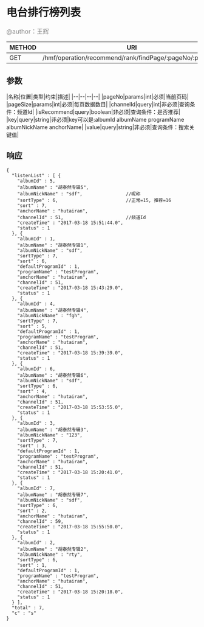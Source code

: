 
# 电台排行榜列表
<font color="gray" size="3">@author：王辉</font>

|METHOD|URI|
|--|--|
|GET|/hmf/operation/recommend/rank/findPage/:pageNo/:pageSize|

## 参数

|名称|位置|类型|约束|描述|
|--|--|--|--|
|pageNo|params|int|必须|当前页码|
|pageSize|params|int|必须|每页数据数目|
|channelId|query|int|非必须|查询条件：频道Id|
|isRecommend|query|boolean|非必须|查询条件：是否推荐|
|key|query|string|非必须|key可以是:albumId albumName programName albumNickName anchorName|
|value|query|string|非必须|查询条件：搜索关键值|
## 响应
```
{
  "listenList" : [ {
    "albumId" : 5,
    "albumName" : "胡泰然专辑5",
    "albumNickName" : "sdf",				//昵称
    "sortType" : 6,							//正常=15, 推荐=16
    "sort" : 7,
    "anchorName" : "hutairan",
    "channelId" : 51,						//频道Id
    "createTime" : "2017-03-18 15:51:44.0",
    "status" : 1
  }, {
    "albumId" : 1,
    "albumName" : "胡泰然专辑1",
    "albumNickName" : "sdf",
    "sortType" : 7,
    "sort" : 6,
    "defaultProgramId" : 1,
    "programName" : "testProgram",
    "anchorName" : "hutairan",
    "channelId" : 51,
    "createTime" : "2017-03-18 15:43:29.0",
    "status" : 1
  }, {
    "albumId" : 4,
    "albumName" : "胡泰然专辑4",
    "albumNickName" : "fgh",
    "sortType" : 7,
    "sort" : 5,
    "defaultProgramId" : 1,
    "programName" : "testProgram",
    "anchorName" : "hutairan",
    "channelId" : 51,
    "createTime" : "2017-03-18 15:39:39.0",
    "status" : 1
  }, {
    "albumId" : 6,
    "albumName" : "胡泰然专辑6",
    "albumNickName" : "sdf",
    "sortType" : 6,
    "sort" : 4,
    "anchorName" : "hutairan",
    "channelId" : 51,
    "createTime" : "2017-03-18 15:53:55.0",
    "status" : 1
  }, {
    "albumId" : 3,
    "albumName" : "胡泰然专辑3",
    "albumNickName" : "123",
    "sortType" : 7,
    "sort" : 3,
    "defaultProgramId" : 1,
    "programName" : "testProgram",
    "anchorName" : "hutairan",
    "channelId" : 51,
    "createTime" : "2017-03-18 15:20:41.0",
    "status" : 1
  }, {
    "albumId" : 7,
    "albumName" : "胡泰然专辑7",
    "albumNickName" : "sdf",
    "sortType" : 6,
    "sort" : 2,
    "anchorName" : "hutairan",
    "channelId" : 59,
    "createTime" : "2017-03-18 15:55:50.0",
    "status" : 1
  }, {
    "albumId" : 2,
    "albumName" : "胡泰然专辑2",
    "albumNickName" : "rty",
    "sortType" : 6,
    "sort" : 1,
    "defaultProgramId" : 1,
    "programName" : "testProgram",
    "anchorName" : "hutairan",
    "channelId" : 51,
    "createTime" : "2017-03-18 15:20:18.0",
    "status" : 1
  } ],
  "total" : 7,
  "c" : "s"
}
```
